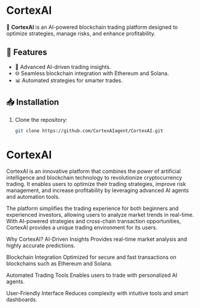 # CortexAI

🚀 **CortexAI** is an AI-powered blockchain trading platform designed to optimize strategies, manage risks, and enhance profitability.

## 🌟 Features
- 🤖 Advanced AI-driven trading insights.
- 🌐 Seamless blockchain integration with Ethereum and Solana.
- 📊 Automated strategies for smarter trades.

## 📥 Installation
1. Clone the repository:
   ```bash
   git clone https://github.com/CortexAIagent/CortexAI.git
# CortexAI
CortexAI is an innovative platform that combines the power of artificial intelligence and blockchain technology to revolutionize cryptocurrency trading. It enables users to optimize their trading strategies, improve risk management, and increase profitability by leveraging advanced AI agents and automation tools.

The platform simplifies the trading experience for both beginners and experienced investors, allowing users to analyze market trends in real-time. With AI-powered strategies and cross-chain transaction opportunities, CortexAI provides a unique trading environment for its users.

Why CortexAI?
AI-Driven Insights
Provides real-time market analysis and highly accurate predictions.

Blockchain Integration
Optimized for secure and fast transactions on blockchains such as Ethereum and Solana.

Automated Trading Tools
Enables users to trade with personalized AI agents.

User-Friendly Interface
Reduces complexity with intuitive tools and smart dashboards.
